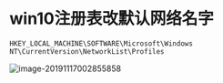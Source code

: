 # win10注册表改默认网络名字

`HKEY_LOCAL_MACHINE\SOFTWARE\Microsoft\Windows NT\CurrentVersion\NetworkList\Profiles`

![image-20191117002855858](../../../#ImageAssets/image-20191117002855858.png)


